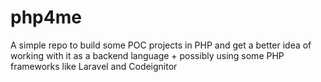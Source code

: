 # php4me
A simple repo to build some POC projects in PHP and get a better idea of working with it as a backend language + possibly using some PHP frameworks like Laravel and Codeignitor
